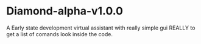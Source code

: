# Diamond-alpha-v1.0.0
A Early state development virtual assistant with really simple gui REALLY to get a list of comands look inside the code.
